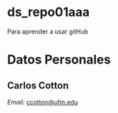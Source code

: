 # ds_repo01aaa
Para aprender a usar gitHub

# Datos Personales
## Carlos Cotton
*Email:* ccotton@ufm.edu
